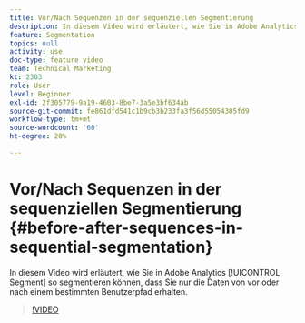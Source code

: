```yaml
---
title: Vor/Nach Sequenzen in der sequenziellen Segmentierung
description: In diesem Video wird erläutert, wie Sie in Adobe Analytics segmentieren, sodass Sie nur die Daten aus einem bestimmten Benutzerpfad erhalten.
feature: Segmentation
topics: null
activity: use
doc-type: feature video
team: Technical Marketing
kt: 2303
role: User
level: Beginner
exl-id: 2f305779-9a19-4603-8be7-3a5e3bf634ab
source-git-commit: fe861dfd541c1b9cb3b233fa3f56d55054305fd9
workflow-type: tm+mt
source-wordcount: '60'
ht-degree: 20%

---
```


# Vor/Nach Sequenzen in der sequenziellen Segmentierung {#before-after-sequences-in-sequential-segmentation}

In diesem Video wird erläutert, wie Sie in Adobe Analytics [!UICONTROL Segment] so segmentieren können, dass Sie nur die Daten von vor oder nach einem bestimmten Benutzerpfad erhalten.

>[!VIDEO](https://video.tv.adobe.com/v/25400/?quality=12)

